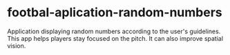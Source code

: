 # footbal-aplication-random-numbers

Application displaying random numbers according to the user's guidelines. This app helps players stay focused on the pitch. It can also improve spatial vision.
